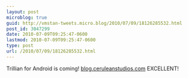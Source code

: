 ```yaml
---
layout: post
microblog: true
guid: http://vmstan-tweets.micro.blog/2010/07/09/18126285532.html
post_id: 3047299
date: 2010-07-09T09:25:47-0600
lastmod: 2010-07-09T09:25:47-0600
type: post
url: /2010/07/09/18126285532.html
---
```

Trillian for Android is coming! [blog.ceruleanstudios.com](http://blog.ceruleanstudios.com/?p=1476) EXCELLENT!
